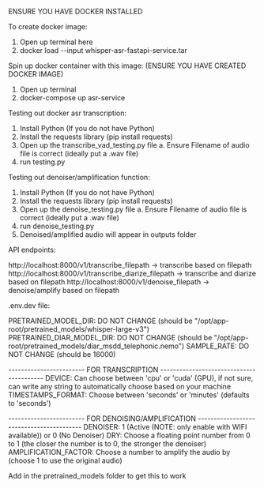 ENSURE YOU HAVE DOCKER INSTALLED

To create docker image:

1. Open up terminal here
2. docker load --input whisper-asr-fastapi-service.tar

Spin up docker container with this image:
(ENSURE YOU HAVE CREATED DOCKER IMAGE)

1. Open up terminal
2. docker-compose up asr-service

Testing out docker asr transcription:

1. Install Python (If you do not have Python)
2. Install the requests library (pip install requests)
3. Open up the transcribe_vad_testing.py file
   a. Ensure Filename of audio file is correct (ideally put a .wav file)
4. run testing.py

Testing out denoiser/amplification function:

1. Install Python (If you do not have Python)
2. Install the requests library (pip install requests)
3. Open up the denoise_testing.py file
   a. Ensure Filename of audio file is correct (ideally put a .wav file)
4. run denoise_testing.py
5. Denoised/amplified audio will appear in outputs folder

API endpoints:

http://localhost:8000/v1/transcribe_filepath -> transcribe based on filepath
http://localhost:8000/v1/transcribe_diarize_filepath -> transcribe and diarize based on filepath
http://localhost:8000/v1/denoise_filepath -> denoise/amplify based on filepath

.env.dev file:

PRETRAINED_MODEL_DIR: DO NOT CHANGE (should be "/opt/app-root/pretrained_models/whisper-large-v3")
PRETRAINED_DIAR_MODEL_DIR: DO NOT CHANGE (should be "/opt/app-root/pretrained_models/diar_msdd_telephonic.nemo")
SAMPLE_RATE: DO NOT CHANGE (should be 16000)

------------------------ FOR TRANSCRIPTION -----------------------------------------
DEVICE: Can choose between 'cpu' or 'cuda' (GPU), if not sure, can write any string to automatically choose based on your machine
TIMESTAMPS_FORMAT: Choose between 'seconds' or 'minutes' (defaults to 'seconds')

------------------------ FOR DENOISING/AMPLIFICATION -----------------------------------------
DENOISER: 1 (Active (NOTE: only enable with WIFI available)) or 0 (No Denoiser)
DRY: Choose a floating point number from 0 to 1 (the closer the number is to 0, the stronger the denoiser)
AMPLIFICATION_FACTOR: Choose a number to amplify the audio by (choose 1 to use the original audio)

Add in the pretrained_models folder to get this to work
